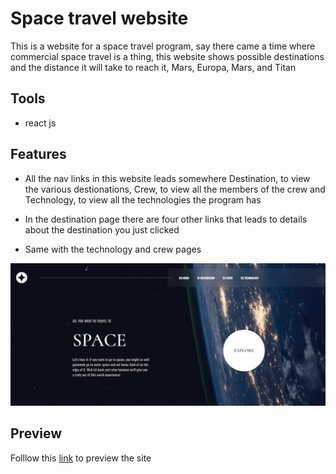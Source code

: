 # Space travel website
This is a website for a space travel program, say there came a time where commercial space travel is a thing, this website shows possible destinations and the distance it will take to reach it, Mars, Europa, Mars, and Titan

## Tools 
- react js

## Features
- All the nav links in this website leads somewhere Destination, to view the various destionations, Crew, to view all the members of the crew and Technology, to view all the technologies the program has

- In the destination page there are four other links that leads to details about the destination you just clicked
- Same with the technology and crew pages 

![Website](assets/images/readme/Space%20(1).png)

## Preview
Folllow this [link](https://spacetravelpro.netlify.app/) to preview the site
